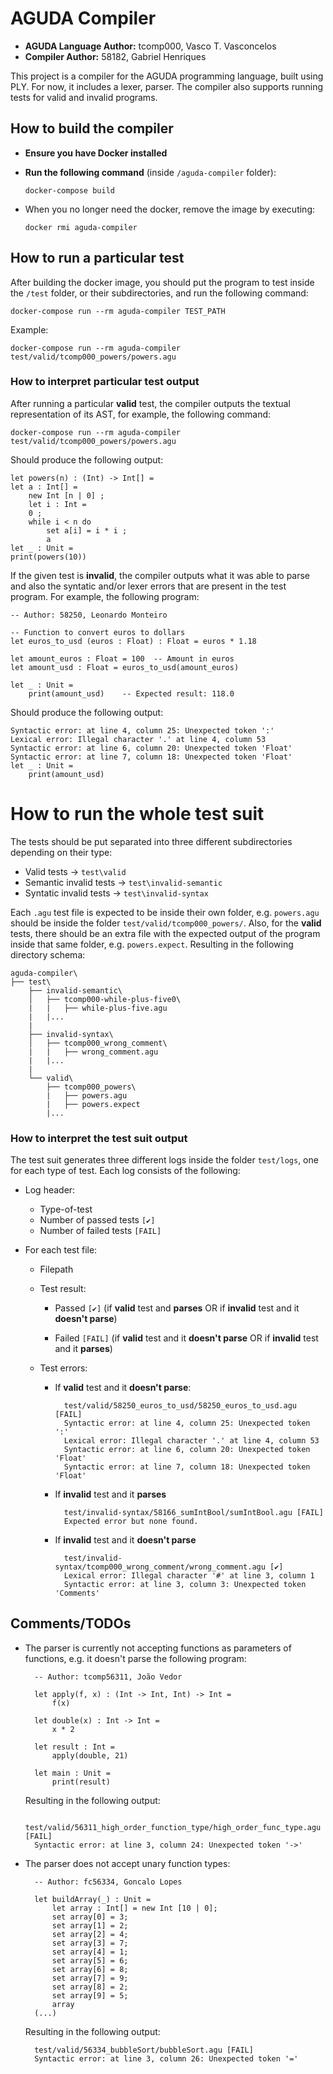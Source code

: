 # AGUDA Compiler

- **AGUDA Language Author:** tcomp000, Vasco T. Vasconcelos
- **Compiler Author:** 58182, Gabriel Henriques

This project is a compiler for the AGUDA programming language, built using PLY. For now, it includes a lexer, parser. The compiler also supports running tests for valid and invalid programs.

## How to build the compiler
- **Ensure you have Docker installed**
- **Run the following command** (inside `/aguda-compiler` folder):

    `docker-compose build`
- When you no longer need the docker, remove the image by executing:

    `docker rmi aguda-compiler`

## How to run a particular test
After building the docker image, you should put the program to test inside the `/test` folder, or their subdirectories, and run the following command:

    docker-compose run --rm aguda-compiler TEST_PATH

Example:

    docker-compose run --rm aguda-compiler test/valid/tcomp000_powers/powers.agu

### How to interpret particular test output
After running a particular **valid** test, the compiler outputs the textual representation of its AST, for example, the following command:

    docker-compose run --rm aguda-compiler test/valid/tcomp000_powers/powers.agu

Should produce the following output:

    let powers(n) : (Int) -> Int[] =
    let a : Int[] =
        new Int [n | 0] ;
        let i : Int =
        0 ;
        while i < n do
            set a[i] = i * i ;
            a
    let _ : Unit =
    print(powers(10))

If the given test is **invalid**, the compiler outputs what it was able to parse and also the syntatic and/or lexer errors that are present in the test program. For example, the following program:

    -- Author: 58250, Leonardo Monteiro

    -- Function to convert euros to dollars
    let euros_to_usd (euros : Float) : Float = euros * 1.18

    let amount_euros : Float = 100  -- Amount in euros
    let amount_usd : Float = euros_to_usd(amount_euros)

    let _ : Unit = 
        print(amount_usd)    -- Expected result: 118.0 


Should produce the following output:

    Syntactic error: at line 4, column 25: Unexpected token ':'
    Lexical error: Illegal character '.' at line 4, column 53
    Syntactic error: at line 6, column 20: Unexpected token 'Float'
    Syntactic error: at line 7, column 18: Unexpected token 'Float'
    let _ : Unit =
        print(amount_usd)

# How to run the whole test suit

The tests should be put separated into three different subdirectories depending on their type:
- Valid tests -> `test\valid`
- Semantic invalid tests -> `test\invalid-semantic`
- Syntatic invalid tests -> `test\invalid-syntax`

Each `.agu` test file is expected to be inside their own folder, e.g. `powers.agu` should be inside the folder `test/valid/tcomp000_powers/`. Also, for the **valid** tests, there should be an extra file with the expected output of the program inside that same folder, e.g. `powers.expect`. Resulting in the following directory schema:

    aguda-compiler\
    ├── test\
        ├── invalid-semantic\
        │   ├── tcomp000-while-plus-five0\
        |   |   ├── while-plus-five.agu
        |   |...
        |
        ├── invalid-syntax\
        │   ├── tcomp000_wrong_comment\
        |   |   ├── wrong_comment.agu
        |   |...
        |
        └── valid\
            ├── tcomp000_powers\
            |   ├── powers.agu
            |   ├── powers.expect
            |...

### How to interpret the test suit output

The test suit generates three different logs inside the folder `test/logs`, one for each type of test. Each log consists of the following:
- Log header:
    
    - Type-of-test
    - Number of passed tests `[✔]`
    - Number of failed tests `[FAIL]`

- For each test file:

    - Filepath
    - Test result: 
        
        - Passed `[✔]` (if **valid** test and **parses** OR if **invalid** test and it **doesn't parse**)

        - Failed `[FAIL]` (if **valid** test and it **doesn't parse** OR if **invalid** test and it **parses**)
    - Test errors:

        - If **valid** test and it **doesn't parse**:

                test/valid/58250_euros_to_usd/58250_euros_to_usd.agu [FAIL]
                Syntactic error: at line 4, column 25: Unexpected token ':'
                Lexical error: Illegal character '.' at line 4, column 53
                Syntactic error: at line 6, column 20: Unexpected token 'Float'
                Syntactic error: at line 7, column 18: Unexpected token 'Float'

        - If **invalid** test and it **parses**

                test/invalid-syntax/58166_sumIntBool/sumIntBool.agu [FAIL]
                Expected error but none found.

        - If **invalid** test and it **doesn't parse**

                test/invalid-syntax/tcomp000_wrong_comment/wrong_comment.agu [✔]
                Lexical error: Illegal character '#' at line 3, column 1
                Syntactic error: at line 3, column 3: Unexpected token 'Comments'

## Comments/TODOs

- The parser is currently not accepting functions as parameters of functions, e.g. it doesn't parse the following program:

        -- Author: tcomp56311, João Vedor

        let apply(f, x) : (Int -> Int, Int) -> Int = 
            f(x)

        let double(x) : Int -> Int = 
            x * 2

        let result : Int = 
            apply(double, 21)

        let main : Unit = 
            print(result)

    Resulting in the following output:

        test/valid/56311_high_order_function_type/high_order_func_type.agu [FAIL]
        Syntactic error: at line 3, column 24: Unexpected token '->'

- The parser does not accept unary function types:

        -- Author: fc56334, Goncalo Lopes

        let buildArray(_) : Unit =
            let array : Int[] = new Int [10 | 0];
            set array[0] = 3;
            set array[1] = 2;
            set array[2] = 4;
            set array[3] = 7;
            set array[4] = 1;
            set array[5] = 6;
            set array[6] = 8;
            set array[7] = 9;
            set array[8] = 2;
            set array[9] = 5;
            array
        (...)

    Resulting in the following output:

        test/valid/56334_bubbleSort/bubbleSort.agu [FAIL]
        Syntactic error: at line 3, column 26: Unexpected token '='